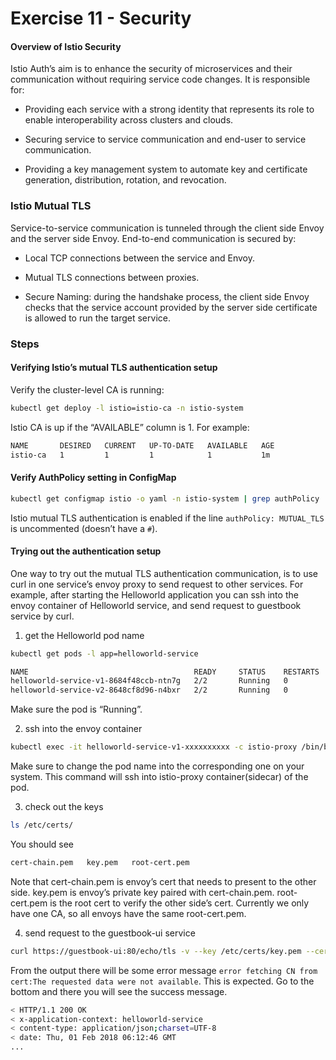 # Exercise 11 - Security

#### Overview of Istio Security

Istio Auth’s aim is to enhance the security of microservices and their communication without requiring service code changes. It is responsible for:

* Providing each service with a strong identity that represents its role to enable interoperability across clusters and clouds.

* Securing service to service communication and end-user to service communication.

* Providing a key management system to automate key and certificate generation, distribution, rotation, and revocation.

### Istio Mutual TLS

Service-to-service communication is tunneled through the client side Envoy and the server side Envoy. End-to-end communication is secured by:

* Local TCP connections between the service and Envoy.

* Mutual TLS connections between proxies.

* Secure Naming: during the handshake process, the client side Envoy checks that the service account provided by the server side certificate is allowed to run the target service.

### Steps
#### Verifying Istio’s mutual TLS authentication setup
Verify the cluster-level CA is running:   
```sh
kubectl get deploy -l istio=istio-ca -n istio-system
```
Istio CA is up if the “AVAILABLE” column is 1. For example:
```sh
NAME       DESIRED   CURRENT   UP-TO-DATE   AVAILABLE   AGE
istio-ca   1         1         1            1           1m
```
#### Verify AuthPolicy setting in ConfigMap
```sh
kubectl get configmap istio -o yaml -n istio-system | grep authPolicy | head -1
```
Istio mutual TLS authentication is enabled if the line `authPolicy: MUTUAL_TLS` is uncommented (doesn’t have a `#`).

#### Trying out the authentication setup

One way to try out the mutual TLS authentication communication, is to use curl in one service’s envoy proxy to send request to other services. For example, after starting the Helloworld application you can ssh into the envoy container of Helloworld service, and send request to guestbook service by curl.

1. get the Helloworld pod name
```sh
kubectl get pods -l app=helloworld-service
```
```sh
NAME                                     READY     STATUS    RESTARTS   AGE
helloworld-service-v1-8684f48ccb-ntn7g   2/2       Running   0          1d
helloworld-service-v2-8648cf8d96-n4bxr   2/2       Running   0          1d
```
Make sure the pod is “Running”.

2. ssh into the envoy container
```sh
kubectl exec -it helloworld-service-v1-xxxxxxxxxx -c istio-proxy /bin/bash
```
Make sure to change the pod name into the corresponding one on your system. This command will ssh into istio-proxy container(sidecar) of the pod.

3. check out the keys
```sh
ls /etc/certs/ 
```
You should see
```sh
cert-chain.pem   key.pem   root-cert.pem
```
Note that cert-chain.pem is envoy’s cert that needs to present to the other side. key.pem is envoy’s private key paired with cert-chain.pem. root-cert.pem is the root cert to verify the other side’s cert. Currently we only have one CA, so all envoys have the same root-cert.pem.   

4. send request to the guestbook-ui service
```sh
curl https://guestbook-ui:80/echo/tls -v --key /etc/certs/key.pem --cert /etc/certs/cert-chain.pem --cacert /etc/certs/root-cert.pem -k
```
From the output there will be some error message `error fetching CN from cert:The requested data were not available`. This is expected. 
Go to the bottom and there you will see the success message.

```sh
< HTTP/1.1 200 OK
< x-application-context: helloworld-service
< content-type: application/json;charset=UTF-8
< date: Thu, 01 Feb 2018 06:12:46 GMT
...
```



